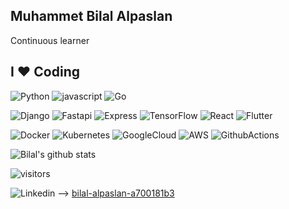 ##  Muhammet Bilal Alpaslan     <br>

Continuous learner
## I ❤️ Coding


![Python](https://img.shields.io/badge/-Python-056676?style=flat&logo=Python&labelColor=000)
![javascript](https://img.shields.io/badge/-javascript-056676?style=flat&logo=javascript&labelColor=000)
![Go](https://img.shields.io/badge/-Go-056676?style=flat&logo=Go&labelColor=000)


![Django](https://img.shields.io/badge/-Django-056676?style=flat&logo=django&labelColor=000)
![Fastapi](https://img.shields.io/badge/-Fastapi-056676?style=flat&logo=fastapi&labelColor=000)
![Express](https://img.shields.io/badge/-Express-056676?style=flat&logo=Express&labelColor=000)
![TensorFlow](https://img.shields.io/badge/-TensorFlow-056676?style=flat&logo=TensorFlow&labelColor=000)
![React](https://img.shields.io/badge/-React-056676?style=flat&logo=react&labelColor=000)
![Flutter](https://img.shields.io/badge/-Flutter-056676?style=flat&logo=flutter&labelColor=000)

![Docker](https://img.shields.io/badge/-Docker-056676?style=flat&logo=Docker&labelColor=000)
![Kubernetes](https://img.shields.io/badge/-Kubernetes-056676?style=flat&logo=Kubernetes&labelColor=000)
![GoogleCloud](https://img.shields.io/badge/-GoogleCloud-056676?style=flat&logo=GoogleCloud&labelColor=000)
![AWS](https://img.shields.io/badge/-AWS-056676?style=flat&logo=amazon&labelColor=000)
![GithubActions](https://img.shields.io/badge/-GithubActions-056676?style=flat&logo=githubactions&labelColor=000)


![Bilal's github stats](https://github-readme-stats.vercel.app/api?username=BilalAlpaslan&show_icons=true)

![visitors](https://visitor-badge.laobi.icu/badge?page_id=BilalAlpaslan)


![Linkedin](https://img.shields.io/badge/-Linkedin-056676?style=flat&logo=linkedin&labelColor=000)
-->
[bilal-alpaslan-a700181b3](https://www.linkedin.com/in/bilal-alpaslan-a700181b3/)





